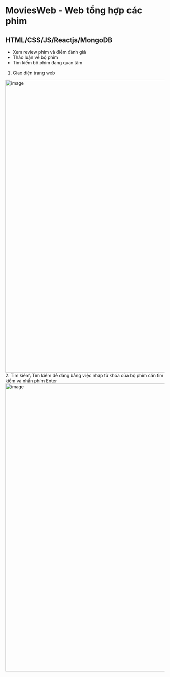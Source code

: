 # MoviesWeb - Web tổng hợp các phim
## HTML/CSS/JS/Reactjs/MongoDB
- Xem review phim và điểm đánh giá
- Thảo luận về bộ phim
- Tìm kiếm bộ phim đang quan tâm
1. Giao diện trang web
<img width="923" alt="image" src="https://user-images.githubusercontent.com/76843467/230785575-704bffe6-7c25-421e-8de7-f87ba20cfb42.png">
2. Tìm kiếm\
Tìm kiếm dễ dàng bằng việc nhập từ khóa của bộ phim cần tìm kiếm và nhấn phím Enter
<img width="909" alt="image" src="https://user-images.githubusercontent.com/76843467/230785640-0868be7d-9a82-4377-ba16-9efe18fd26aa.png">
